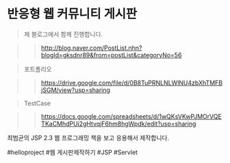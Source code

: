반응형 웹 커뮤니티 게시판
================

>제 블로그에서 함께 진행합니다.


>>http://blog.naver.com/PostList.nhn?blogId=gksdnr89&from=postList&categoryNo=56

>포트폴리오 

>>https://drive.google.com/file/d/0B8TuPRNLNLWlNU4zbXhTMFBjSGM/view?usp=sharing

>TestCase 

>>https://docs.google.com/spreadsheets/d/1wQKsVKwPJMOrVQETKaCMhdPUi2gHtvqjF6hm8hgWpdk/edit?usp=sharing
 
최범균의 JSP 2.3 웹 프로그래밍 책을 보고 응용해서 제작합니다.

\#helloproject \#웹 게시판제작하기 \#JSP \#Servlet
